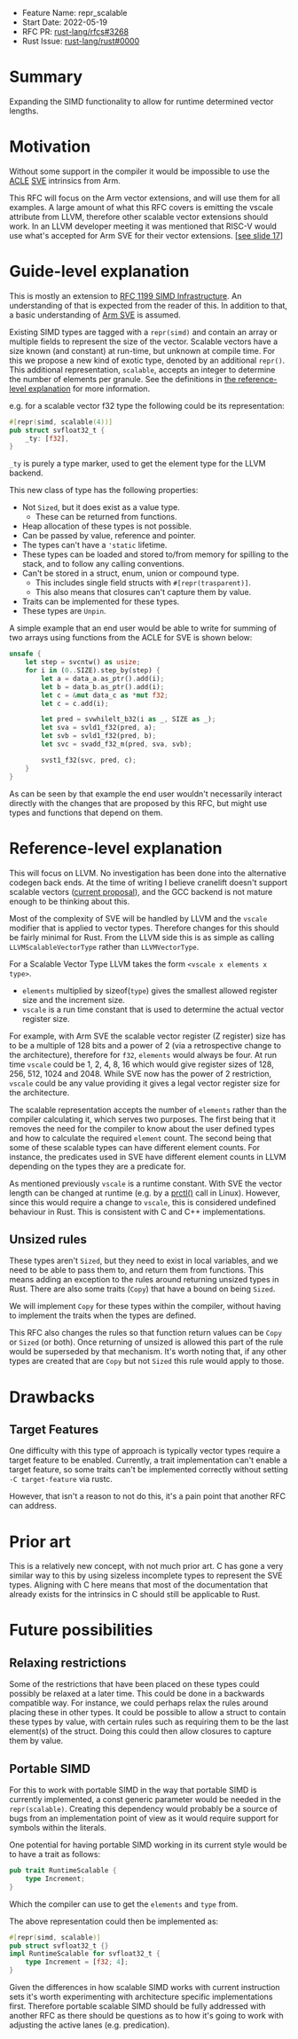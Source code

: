 - Feature Name: repr_scalable
- Start Date: 2022-05-19
- RFC PR: [rust-lang/rfcs#3268](https://github.com/rust-lang/rfcs/pull/3268)
- Rust Issue: [rust-lang/rust#0000](https://github.com/rust-lang/rust/issues/0000)

# Summary
[summary]: #summary

Expanding the SIMD functionality to allow for runtime determined vector lengths.

# Motivation
[motivation]: #motivation

Without some support in the compiler it would be impossible to use the
[ACLE](https://developer.arm.com/architectures/system-architectures/software-standards/acle)
[SVE](https://developer.arm.com/documentation/102476/latest/) intrinsics from Arm.

This RFC will focus on the Arm vector extensions, and will use them for all examples. A large amount of what this
RFC covers is emitting the vscale attribute from LLVM, therefore other scalable vector extensions should work.
In an LLVM developer meeting it was mentioned that RISC-V would use what's accepted for Arm SVE for their vector extensions.
\[[see slide 17](https://llvm.org/devmtg/2019-04/slides/TechTalk-Kruppe-Espasa-RISC-V_Vectors_and_LLVM.pdf)\]

# Guide-level explanation
[guide-level-explanation]: #guide-level-explanation

This is mostly an extension to [RFC 1199 SIMD Infrastructure](https://rust-lang.github.io/rfcs/1199-simd-infrastructure.html).
An understanding of that is expected from the reader of this. In addition to that, a basic understanding of
[Arm SVE](https://developer.arm.com/documentation/102476/latest/) is assumed.

Existing SIMD types are tagged with a `repr(simd)` and contain an array or multiple fields to represent the size of the
vector. Scalable vectors have a size known (and constant) at run-time, but unknown at compile time. For this we propose a
new kind of exotic type, denoted by an additional `repr()`. This additional representation, `scalable`,
accepts an integer to determine the number of elements per granule. See the definitions in
[the reference-level explanation](#reference-level-explanation) for more information.

e.g. for a scalable vector f32 type the following could be its representation:

```rust
#[repr(simd, scalable(4))]
pub struct svfloat32_t {
    _ty: [f32],
}
```
`_ty` is purely a type marker, used to get the element type for the LLVM backend.


This new class of type has the following properties:
* Not `Sized`, but it does exist as a value type.
  * These can be returned from functions.
* Heap allocation of these types is not possible.
* Can be passed by value, reference and pointer.
* The types can't have a `'static` lifetime.
* These types can be loaded and stored to/from memory for spilling to the stack,
  and to follow any calling conventions.
* Can't be stored in a struct, enum, union or compound type.
  * This includes single field structs with `#[repr(trasparent)]`.
  * This also means that closures can't capture them by value.
* Traits can be implemented for these types.
* These types are `Unpin`.

A simple example that an end user would be able to write for summing of two arrays using functions from the ACLE
for SVE is shown below:

```rust
unsafe {
    let step = svcntw() as usize;
    for i in (0..SIZE).step_by(step) {
        let a = data_a.as_ptr().add(i);
        let b = data_b.as_ptr().add(i);
        let c = &mut data_c as *mut f32;
        let c = c.add(i);

        let pred = svwhilelt_b32(i as _, SIZE as _);
        let sva = svld1_f32(pred, a);
        let svb = svld1_f32(pred, b);
        let svc = svadd_f32_m(pred, sva, svb);

        svst1_f32(svc, pred, c);
    }
}
```
As can be seen by that example the end user wouldn't necessarily interact directly with the changes that are
proposed by this RFC, but might use types and functions that depend on them.

# Reference-level explanation
[reference-level-explanation]: #reference-level-explanation

This will focus on LLVM. No investigation has been done into the alternative codegen back ends. At the time of
writing I believe cranelift doesn't support scalable vectors ([current proposal](https://github.com/bytecodealliance/rfcs/pull/19)),
and the GCC backend is not mature enough to be thinking about this.

Most of the complexity of SVE will be handled by LLVM and the `vscale` modifier that is applied to vector types. Therefore
changes for this should be fairly minimal for Rust. From the LLVM side this is as simple as calling `LLVMScalableVectorType`
rather than `LLVMVectorType`.

For a Scalable Vector Type LLVM takes the form `<vscale x elements x type>`.
* `elements` multiplied by sizeof(`type`) gives the smallest allowed register size and the increment size.
* `vscale` is a run time constant that is used to determine the actual vector register size.

For example, with Arm SVE the scalable vector register (Z register) size has to
be a multiple of 128 bits and a power of 2 (via a retrospective change to the
architecture), therefore for `f32`, `elements` would always be four. At run time
`vscale` could be 1, 2, 4, 8, 16 which would give register sizes of 128, 256,
512, 1024 and 2048. While SVE now has the power of 2 restriction, `vscale` could
be any value providing it gives a legal vector register size for the
architecture.

The scalable representation accepts the number of `elements` rather than the compiler calculating it, which serves
two purposes. The first being that it removes the need for the compiler to know about the user defined types and how to calculate
the required `element` count. The second being that some of these scalable types can have different element counts. For instance,
the predicates used in SVE have different element counts in LLVM depending on the types they are a predicate for.

As mentioned previously `vscale` is a runtime constant. With SVE the vector length can be changed at runtime (e.g. by a
[prctl()](https://www.kernel.org/doc/Documentation/arm64/sve.txt) call in Linux). However, since this would require a change
to `vscale`, this is considered undefined behaviour in Rust. This is consistent with C and C++ implementations.

## Unsized rules
These types aren't `Sized`, but they need to exist in local variables, and we
need to be able to pass them to, and return them from functions. This means
adding an exception to the rules around returning unsized types in Rust. There
are also some traits (`Copy`) that have a bound on being `Sized`.

We will implement `Copy` for these types within the compiler, without having to
implement the traits when the types are defined.

This RFC also changes the rules so that function return values can be `Copy` or
`Sized` (or both). Once returning of unsized is allowed this part of the rule
would be superseded by that mechanism. It's worth noting that, if any other
types are created that are `Copy` but not `Sized` this rule would apply to
those.

# Drawbacks
[drawbacks]: #drawbacks

## Target Features
One difficulty with this type of approach is typically vector types require a
target feature to be enabled.  Currently, a trait implementation can't enable a
target feature, so some traits can't be implemented correctly without setting `-C
target-feature` via rustc.

However, that isn't a reason to not do this, it's a pain point that another RFC
can address.

# Prior art
[prior-art]: #prior-art

This is a relatively new concept, with not much prior art. C has gone a very
similar way to this by using sizeless incomplete types to represent the SVE
types. Aligning with C here means that most of the documentation that already
exists for the intrinsics in C should still be applicable to Rust.

# Future possibilities
[future-possibilities]: #future-possibilities

## Relaxing restrictions
Some of the restrictions that have been placed on these types could possibly be
relaxed at a later time. This could be done in a backwards compatible way. For
instance, we could perhaps relax the rules around placing these in other
types. It could be possible to allow a struct to contain these types by value,
with certain rules such as requiring them to be the last element(s) of the
struct. Doing this could then allow closures to capture them by value.

## Portable SIMD
For this to work with portable SIMD in the way that portable SIMD is currently
implemented, a const generic parameter would be needed in the
`repr(scalable)`. Creating this dependency would probably be a source of bugs
from an implementation point of view as it would require support for symbols
within the literals.

One potential for having portable SIMD working in its current style would be to have a trait as follows:
```rust
pub trait RuntimeScalable {
    type Increment;
}
```

Which the compiler can use to get the `elements` and `type` from.

The above representation could then be implemented as:
```rust
#[repr(simd, scalable)]
pub struct svfloat32_t {}
impl RuntimeScalable for svfloat32_t {
    type Increment = [f32; 4];
}
```

Given the differences in how scalable SIMD works with current instruction sets it's worth experimenting with
architecture specific implementations first. Therefore portable scalable SIMD should be fully addressed with
another RFC as there should be questions as to how it's going to work with adjusting the active lanes (e.g.
predication).
